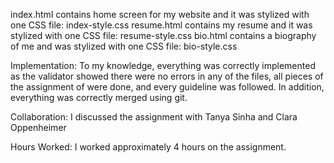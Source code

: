 index.html contains home screen for my website and it was stylized with one CSS file: index-style.css
resume.html contains my resume and it was stylized with one CSS file: resume-style.css
bio.html contains a biography of me and was stylized with one CSS file: bio-style.css

Implementation:
To my knowledge, everything was correctly implemented as the validator showed there were no errors in any of the files, all pieces of the assignment of were done, and every guideline was followed. In addition, everything was correctly merged using git. 

Collaboration:
I discussed the assignment with Tanya Sinha and Clara Oppenheimer

Hours Worked:
I worked approximately 4 hours on the assignment.